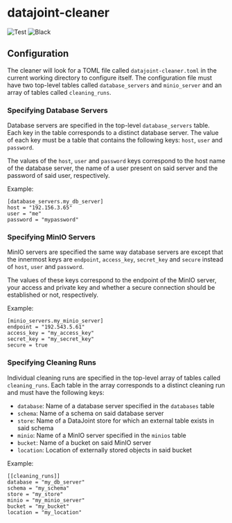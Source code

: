 # datajoint-cleaner
![Test](https://github.com/cblessing24/datajoint-cleaner/workflows/Test/badge.svg)
![Black](https://github.com/cblessing24/datajoint-cleaner/workflows/Black/badge.svg)

## Configuration
The cleaner will look for a TOML file called `datajoint-cleaner.toml` in the current working directory to configure itself. The configuration file must have two top-level tables called `database_servers` and `minio_server` and an array of tables called `cleaning_runs`. 

### Specifying Database Servers
Database servers are specified in the top-level `database_servers` table. Each key in the table corresponds to a distinct database server. The value of each key must be a table that contains the following keys: `host`, `user` and `password`.

The values of the `host`, `user` and `password` keys correspond to the host name of the database server, the name of a user present on said server and the password of said user, respectively.

Example:
```
[database_servers.my_db_server]
host = "192.156.3.65"
user = "me"
password = "mypassword"
```

### Specifying MinIO Servers
MinIO servers are specified the same way database servers are except that the innermost keys are `endpoint`, `access_key`, `secret_key` and `secure` instead of `host`, `user` and `password`.

The values of these keys correspond to the endpoint of the MinIO server, your access and private key and whether a secure connection should be established or not, respectively.

Example:
```
[minio_servers.my_minio_server]
endpoint = "192.543.5.61"
access_key = "my_access_key"
secret_key = "my_secret_key"
secure = true
```

### Specifying Cleaning Runs
Individual cleaning runs are specified in the top-level array of tables called `cleaning_runs`. Each table in the array corresponds to a distinct cleaning run and must have the following keys:

* `database`: Name of a database server specified in the `databases` table
* `schema`: Name of a schema on said database server
* `store`: Name of a DataJoint store for which an external table exists in said schema
* `minio`: Name of a MinIO server specified in the `minios` table
* `bucket`: Name of a bucket on said MinIO server
* `location`: Location of externally stored objects in said bucket

Example:
```
[[cleaning_runs]]
database = "my_db_server"
schema = "my_schema"
store = "my_store"
minio = "my_minio_server"
bucket = "my_bucket"
location = "my_location"
```